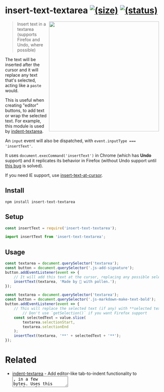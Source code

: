 # insert-text-textarea [![(size)][badge-gzip]](#no-link) [![(status)][badge-travis]][link-travis]

  [badge-gzip]: https://img.shields.io/bundlephobia/minzip/insert-text-textarea.svg?label=gzipped
  [badge-travis]: https://api.travis-ci.com/bfred-it/insert-text-textarea.svg
  [link-travis]: https://travis-ci.com/bfred-it/insert-text-textarea

<img align="right" width="360" src="https://user-images.githubusercontent.com/1402241/55075820-e3645800-50ce-11e9-8591-9195c3cdfc8a.gif">

> Insert text in a textarea (supports Firefox and Undo, where possible)

The text will be inserted after the cursor and it will replace any text that's selected, acting like a `paste` would.

This is useful when creating "editor" buttons, to add text or wrap the selected text. For example, this module is used by [indent-textarea](https://github.com/bfred-it/indent-textarea).

An `input` event will also be dispatched, with `event.inputType === 'insertText'`.

It uses `document.execCommand('insertText')` in Chrome (which has **Undo** support) and it replicates its behavior in Firefox (without Undo support until [this bug](https://bugzilla.mozilla.org/show_bug.cgi?id=1220696) is solved).

If you need IE support, use [insert-text-at-cursor](https://github.com/grassator/insert-text-at-cursor).

## Install

```
npm install insert-text-textarea
```

## Setup

```js
const insertText = require('insert-text-textarea');
```

```js
import insertText from 'insert-text-textarea';
```

## Usage

```js
const textarea = document.querySelector('textarea');
const button = document.querySelector('.js-add-signature');
button.addEventListener(event => {
	// It will add this text at the cursor, replacing any possible selected text
	insertText(textarea, 'Made by 🐝 with pollen.');
});
```

```js
const textarea = document.querySelector('textarea');
const button = document.querySelector('.js-markdown-make-text-bold');
button.addEventListener(event => {
	// This will replace the selected text (if any) with **selected text**
        // Don't use `getSelection()` if you want Firefox support
	const selectedText = value.slice(
		textarea.selectionStart,
		textarea.selectionEnd
	);
	insertText(textarea, '**' + selectedText + '**');
});
```

# Related

- [indent-textarea](https://github.com/bfred-it/indent-textarea) - Add editor-like tab-to-indent functionality to <textarea>, in a few bytes. Uses this module.
- [fit-textarea](https://github.com/bfred-it/fit-textarea) - Automatically expand a `<textarea>` to fit its content, in a few bytes.
- [Refined GitHub](https://github.com/sindresorhus/refined-github) - Uses this module.
